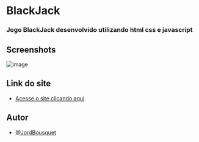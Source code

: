 
# BlackJack

### Jogo BlackJack desenvolvido utilizando html css e javascript 

## Screenshots

![image](https://user-images.githubusercontent.com/90051803/200656099-66d8f6d1-f26a-4767-822d-c66a3f2e62f2.png)


## Link do site

- [Acesse o site clicando aqui](https://jordemar-d-bousquet.github.io/BlackJack/)

## Autor

- [@JordBousquet](https://github.com/Jordemar-D-Bousquet)


